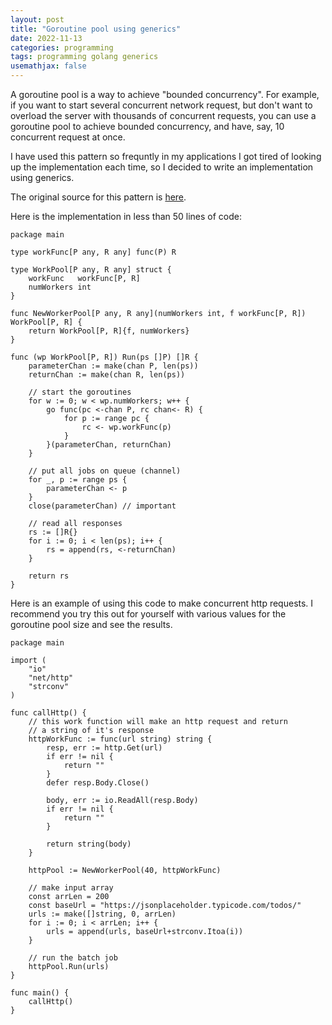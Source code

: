 ```yaml
---
layout: post
title: "Goroutine pool using generics"
date: 2022-11-13
categories: programming
tags: programming golang generics
usemathjax: false
---
```


A goroutine pool is a way to achieve "bounded concurrency". For example, if you want to start several concurrent network request, but don't want to overload the server with thousands of concurrent requests, you can use a goroutine pool to achieve bounded concurrency, and have, say, 10 concurrent request at once.

I have used this pattern so frequntly in my applications I got tired of looking up the implementation each time, so I decided to write an implementation using generics.

The original source for this pattern is [here](https://gobyexample.com/worker-pools).

Here is the implementation in less than 50 lines of code:

```golang
package main

type workFunc[P any, R any] func(P) R

type WorkPool[P any, R any] struct {
	workFunc   workFunc[P, R]
	numWorkers int
}

func NewWorkerPool[P any, R any](numWorkers int, f workFunc[P, R]) WorkPool[P, R] {
	return WorkPool[P, R]{f, numWorkers}
}

func (wp WorkPool[P, R]) Run(ps []P) []R {
	parameterChan := make(chan P, len(ps))
	returnChan := make(chan R, len(ps))

	// start the goroutines
	for w := 0; w < wp.numWorkers; w++ {
		go func(pc <-chan P, rc chan<- R) {
			for p := range pc {
				rc <- wp.workFunc(p)
			}
		}(parameterChan, returnChan)
	}

	// put all jobs on queue (channel)
	for _, p := range ps {
		parameterChan <- p
	}
	close(parameterChan) // important

	// read all responses
	rs := []R{}
	for i := 0; i < len(ps); i++ {
		rs = append(rs, <-returnChan)
	}

	return rs
}
```

Here is an example of using this code to make concurrent http requests. I recommend you try this out for yourself with various values for the goroutine pool size and see the results.

```golang
package main

import (
	"io"
	"net/http"
	"strconv"
)

func callHttp() {
	// this work function will make an http request and return
	// a string of it's response
	httpWorkFunc := func(url string) string {
		resp, err := http.Get(url)
		if err != nil {
			return ""
		}
		defer resp.Body.Close()

		body, err := io.ReadAll(resp.Body)
		if err != nil {
			return ""
		}

		return string(body)
	}

	httpPool := NewWorkerPool(40, httpWorkFunc)

	// make input array
	const arrLen = 200
	const baseUrl = "https://jsonplaceholder.typicode.com/todos/"
	urls := make([]string, 0, arrLen)
	for i := 0; i < arrLen; i++ {
		urls = append(urls, baseUrl+strconv.Itoa(i))
	}

	// run the batch job
	httpPool.Run(urls)
}

func main() {
	callHttp()
}

```